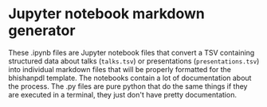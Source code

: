 # Jupyter notebook markdown generator

These .ipynb files are Jupyter notebook files that convert a TSV containing structured data about talks (`talks.tsv`) or presentations (`presentations.tsv`) into individual markdown files that will be properly formatted for the bhishanpdl template. The notebooks contain a lot of documentation about the process. The .py files are pure python that do the same things if they are executed in a terminal, they just don't have pretty documentation.




